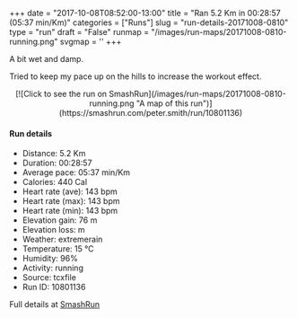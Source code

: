 +++
date = "2017-10-08T08:52:00-13:00"
title = "Ran 5.2 Km in 00:28:57 (05:37 min/Km)"
categories = ["Runs"]
slug = "run-details-20171008-0810"
type = "run"
draft = "False"
runmap = "/images/run-maps/20171008-0810-running.png"
svgmap = '<polyline points="96 47, 97 47, 97 49, 94 51, 93 53, 91 53, 90 53, 85 52, 84 52, 81 52, 76 50, 75 49, 73 46, 70 44, 68 41, 68 41, 66 42, 65 44, 61 44, 59 45, 55 47, 53 49, 51 50, 48 54, 47 55, 44 56, 42 58, 41 60, 40 60, 40 60, 34 61, 31 63, 21 66, 18 67, 8 70, 6 70, 3 68, 1 66, 0 64, 0 63, 2 61, 5 59, 16 51, 22 48, 24 46, 29 43, 35 39, 38 38, 40 36, 46 33, 47 31, 50 30, 51 29, 53 30, 59 33, 61 35, 63 35, 66 37, 70 35, 73 33, 76 32, 79 31, 82 32, 86 33, 87 33, 89 32, 91 34, 91 35, 100 37, 100 37, 100 39">'
+++

A bit wet and damp. 

Tried to keep my pace up on the hills to increase the workout effect. 

<!--more-->

<center>
[![Click to see the run on SmashRun](/images/run-maps/20171008-0810-running.png "A map of this run")](https://smashrun.com/peter.smith/run/10801136)
</center>

#### Run details

* Distance: 5.2 Km
* Duration: 00:28:57
* Average pace: 05:37 min/Km
* Calories: 440 Cal
* Heart rate (ave): 143 bpm
* Heart rate (max): 143 bpm
* Heart rate (min): 143 bpm
* Elevation gain: 76 m
* Elevation loss:  m
* Weather: extremerain
* Temperature: 15 &deg;C
* Humidity: 96%
* Activity: running
* Source: tcxfile
* Run ID: 10801136

Full details at [SmashRun](https://smashrun.com/peter.smith/run/10801136)